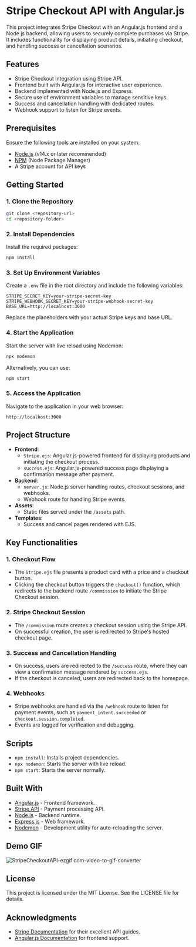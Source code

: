 # Stripe Checkout API with Angular.js

This project integrates Stripe Checkout with an Angular.js frontend and a Node.js backend, allowing users to securely complete purchases via Stripe. It includes functionality for displaying product details, initiating checkout, and handling success or cancellation scenarios.

## Features

- Stripe Checkout integration using Stripe API.
- Frontend built with Angular.js for interactive user experience.
- Backend implemented with Node.js and Express.
- Secure use of environment variables to manage sensitive keys.
- Success and cancellation handling with dedicated routes.
- Webhook support to listen for Stripe events.

## Prerequisites

Ensure the following tools are installed on your system:

- [Node.js](https://nodejs.org/) (v14.x or later recommended)
- [NPM](https://www.npmjs.com/) (Node Package Manager)
- A Stripe account for API keys

## Getting Started

### 1. Clone the Repository

```bash
git clone <repository-url>
cd <repository-folder>
```

### 2. Install Dependencies

Install the required packages:

```bash
npm install
```

### 3. Set Up Environment Variables

Create a `.env` file in the root directory and include the following variables:

```env
STRIPE_SECRET_KEY=your-stripe-secret-key
STRIPE_WEBHOOK_SECRET_KEY=your-stripe-webhook-secret-key
BASE_URL=http://localhost:3000
```

Replace the placeholders with your actual Stripe keys and base URL.

### 4. Start the Application

Start the server with live reload using Nodemon:

```bash
npx nodemon
```

Alternatively, you can use:

```bash
npm start
```

### 5. Access the Application

Navigate to the application in your web browser:

```
http://localhost:3000
```

## Project Structure

- **Frontend**:
  - `Stripe.ejs`: Angular.js-powered frontend for displaying products and initiating the checkout process.
  - `success.ejs`: Angular.js-powered success page displaying a confirmation message after payment.
- **Backend**:
  - `server.js`: Node.js server handling routes, checkout sessions, and webhooks.
  - Webhook route for handling Stripe events.
- **Assets**:
  - Static files served under the `/assets` path.
- **Templates**:
  - Success and cancel pages rendered with EJS.

## Key Functionalities

### 1. Checkout Flow

- The `Stripe.ejs` file presents a product card with a price and a checkout button.
- Clicking the checkout button triggers the `checkout()` function, which redirects to the backend route `/commission` to initiate the Stripe Checkout session.

### 2. Stripe Checkout Session

- The `/commission` route creates a checkout session using the Stripe API.
- On successful creation, the user is redirected to Stripe's hosted checkout page.

### 3. Success and Cancellation Handling

- On success, users are redirected to the `/success` route, where they can view a confirmation message rendered by `success.ejs`.
- If the checkout is canceled, users are redirected back to the homepage.

### 4. Webhooks

- Stripe webhooks are handled via the `/webhook` route to listen for payment events, such as `payment_intent.succeeded` or `checkout.session.completed`.
- Events are logged for verification and debugging.

## Scripts

- `npm install`: Installs project dependencies.
- `npx nodemon`: Starts the server with live reload.
- `npm start`: Starts the server normally.

## Built With

- [Angular.js](https://angularjs.org/) - Frontend framework.
- [Stripe API](https://stripe.com/docs/api) - Payment processing API.
- [Node.js](https://nodejs.org/) - Backend runtime.
- [Express.js](https://expressjs.com/) - Web framework.
- [Nodemon](https://nodemon.io/) - Development utility for auto-reloading the server.

## Demo GIF
![StripeCheckoutAPI-ezgif com-video-to-gif-converter](https://github.com/user-attachments/assets/c5982e3a-7b60-4d4b-9f83-cb9dddd2873e)


## License

This project is licensed under the MIT License. See the LICENSE file for details.

## Acknowledgments

- [Stripe Documentation](https://stripe.com/docs) for their excellent API guides.
- [Angular.js Documentation](https://docs.angularjs.org/) for frontend support.
